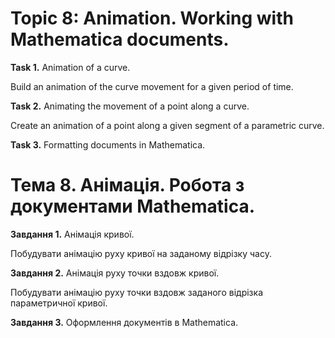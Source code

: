 # Topic 8: Animation. Working with Mathematica documents.

**Task 1.** Animation of a curve.

Build an animation of the curve movement for a given period of time.

**Task 2.** Animating the movement of a point along a curve.

Create an animation of a point along a given segment of a parametric curve.

**Task 3.** Formatting documents in Mathematica.

# Тема 8. Анімація. Робота з документами Mathematica.

**Завдання 1.** Анімація кривої.

Побудувати анімацію руху кривої на заданому відрізку часу.

**Завдання 2.** Анімація руху точки вздовж кривої.

Побудувати анімацію руху точки вздовж заданого відрізка параметричної кривої.

**Завдання 3.** Оформлення документів в Mathematica.
